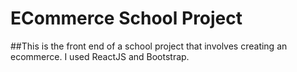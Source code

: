 # ECommerce School Project

##This is the front end of a school project that involves creating an ecommerce.
I used ReactJS and Bootstrap.
